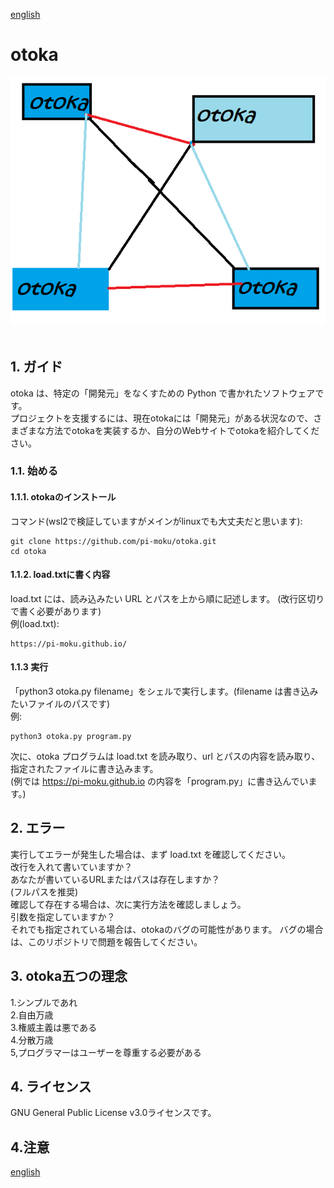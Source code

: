 [english](README.md)
# otoka
<img src="Untitled.png"><br /><br />
## 1. ガイド
otoka は、特定の「開発元」をなくすための Python で書かれたソフトウェアです。  
プロジェクトを支援するには、現在otokaには「開発元」がある状況なので、さまざまな方法でotokaを実装するか、自分のWebサイトでotokaを紹介してください。  
### 1.1. 始める
#### 1.1.1. otokaのインストール
コマンド(wsl2で検証していますがメインがlinuxでも大丈夫だと思います):  
```
git clone https://github.com/pi-moku/otoka.git  
cd otoka  
```  
#### 1.1.2. load.txtに書く内容
load.txt には、読み込みたい URL とパスを上から順に記述します。 (改行区切りで書く必要があります)  
例(load.txt):  
```  
https://pi-moku.github.io/  
```    
#### 1.1.3 実行
「python3 otoka.py filename」をシェルで実行します。(filename は書き込みたいファイルのパスです)  
例:  
```
python3 otoka.py program.py
```
次に、otoka プログラムは load.txt を読み取り、url とパスの内容を読み取り、指定されたファイルに書き込みます。  
(例では https://pi-moku.github.io の内容を「program.py」に書き込んでいます。)  
## 2. エラー
実行してエラーが発生した場合は、まず load.txt を確認してください。  
改行を入れて書いていますか？  
あなたが書いているURLまたはパスは存在しますか？  
(フルパスを推奨)  
確認して存在する場合は、次に実行方法を確認しましょう。  
引数を指定していますか？  
それでも指定されている場合は、otokaのバグの可能性があります。 バグの場合は、このリポジトリで問題を報告してください。  
## 3. otoka五つの理念
1.シンプルであれ  
2.自由万歳  
3.権威主義は悪である  
4.分散万歳  
5,プログラマーはユーザーを尊重する必要がある  
## 4. ライセンス
GNU General Public License v3.0ライセンスです。  
## 4.注意
[english](README.md)
